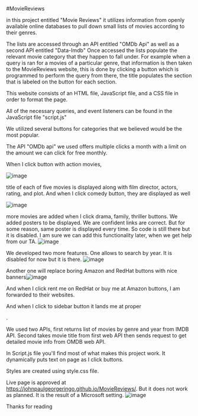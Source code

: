 #MovieReviews

in this project entitled "Movie Reviews" it utilizes information from openly available online databases to pull down small lists of movies according to their genres.

The lists are accessed through an API entitled "OMDb Api" as well as a second API entitled "Data-Imdb"
Once accessed the lists populate the relevant movie category that they happen to fall under.
For example when a query is ran for a movies of a particular genre, that information is then taken
to the MovieReviews website, this is done by clicking a button which is programmed to perform the query
from there, the title populates the section that is labeled on the button for each section.

This website consists of an HTML file, JavaScript file, and a CSS file in order to format the page.

All of the necessary queries, and event listeners can be found in the JavaScript file "script.js"

We utilized several buttons for categories that we believed would be the most popular.

The API "OMDb api" we used offers multiple clicks a month with a limit on the amount we can click for free monthly.

When I click button with action movies,

![image](https://user-images.githubusercontent.com/88174852/134790220-369602d6-1721-49cf-9de2-2a4c66f00068.png)


title of each of five movies is displayed along with film director, actors, rating, and plot. 
And when I click comedy button, they are displayed as well

![image](https://user-images.githubusercontent.com/88174852/134790257-69ab098d-c89d-4feb-946c-dd628e1fa9d5.png)

more movies are added when I click drama, family, thriller buttons. We added posters to be displayed. We are confident links are correct. But for some reason, same poster is displayed every time. So code is still there but it is disabled. I am sure we can add this functionality later, when we get help from our TA. 
![image](https://user-images.githubusercontent.com/88174852/134790773-a175a467-ed39-41f5-b6c2-32e86039e7c7.png)

We developed two more features. One allows to search by year. It is disabled for now but it is there. ![image](https://user-images.githubusercontent.com/88174852/135017335-43e99204-565d-447d-b7ea-3a9d89349d89.png)

Another one will replace boring Amazon and RedHat buttons with nice banners![image](https://user-images.githubusercontent.com/88174852/135017652-6e90dd43-e7d8-48da-8162-a2af46714a79.png)



And when I click rent me on RedHat or buy me at Amazon buttons, I am forwarded to their websites.

And when I click to sidebar button it lands me at proper <div>.

We used two APIs, first returns list of movies by genre and year from IMDB API. Second takes movie title from first web API then sends request to get detailed movie info from OMDB web API.

In Script.js file you'll find most of what makes this project work. It dynamically puts text on page as I click buttons. 

Styles are created using style.css file.  

Live page is approved at https://johnpaulgeorgeringo.github.io/MovieReviews/. But it does not work as planned. It is the result of a Microsoft setting.
![image](https://user-images.githubusercontent.com/88174852/134790915-69fd1679-7d04-49ec-88a8-67b032dde0b6.png)



Thanks for reading

